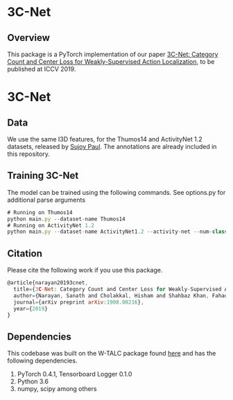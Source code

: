 # 3C-Net

## Overview
This package is a PyTorch implementation of our paper [3C-Net: Category Count and Center Loss for Weakly-Supervised Action Localization](https://arxiv.org/abs/1908.08216), to be published at ICCV 2019.
# 3C-Net

## Data
We use the same I3D features, for the Thumos14 and ActivityNet 1.2 datasets, released by [Sujoy Paul](https://github.com/sujoyp/wtalc-pytorch). The annotations are already included in this repository. 

## Training 3C-Net
The model can be trained using the following commands. See options.py for additional parse arguments

```javascript 
# Running on Thumos14 
python main.py --dataset-name Thumos14
# Running on ActivityNet 1.2
python main.py --dataset-name ActivityNet1.2 --activity-net --num-class 100
```

## Citation
Please cite the following work if you use this package.
```javascript
@article{narayan20193cnet,
  title={3C-Net: Category Count and Center Loss for Weakly-Supervised Action Localization},
  author={Narayan, Sanath and Cholakkal, Hisham and Shahbaz Khan, Fahad and Shao, Ling},
  journal={arXiv preprint arXiv:1908.08216},
  year={2019}
}
```

## Dependencies
This codebase was built on the W-TALC package found [here](https://github.com/sujoyp/wtalc-pytorch) and has the following dependencies.
1. PyTorch 0.4.1, Tensorboard Logger 0.1.0
2. Python 3.6
3. numpy, scipy among others


